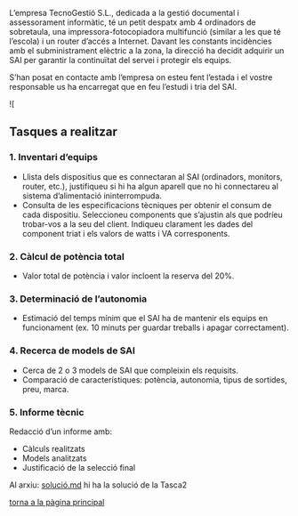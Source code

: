 L’empresa TecnoGestió S.L., dedicada a la gestió documental i assessorament informàtic, té un petit despatx amb 4 ordinadors de sobretaula, una impressora-fotocopiadora multifunció (similar a les que té l’escola) i un router d’accés a Internet. Davant les constants incidències amb el subministrament elèctric a la zona, la direcció ha decidit adquirir un SAI per garantir la continuïtat del servei i protegir els equips.

S’han posat en contacte amb l’empresa on esteu fent l’estada i el vostre responsable us ha encarregat que en feu l’estudi i tria del SAI.

![

## Tasques a realitzar

### 1. Inventari d’equips
- Llista dels dispositius que es connectaran al SAI (ordinadors, monitors, router, etc.), justifiqueu si hi ha algun aparell que no hi connectareu al sistema d’alimentació ininterrompuda.
- Consulta de les especificacions tècniques per obtenir el consum de cada dispositiu. Seleccioneu components que s’ajustin als que podríeu trobar-vos a la seu del client. Indiqueu clarament les dades del component triat i els valors de watts i VA corresponents.

### 2. Càlcul de potència total
- Valor total de potència i valor incloent la reserva del 20%.

### 3. Determinació de l’autonomia
- Estimació del temps mínim que el SAI ha de mantenir els equips en funcionament (ex. 10 minuts per guardar treballs i apagar correctament).

### 4. Recerca de models de SAI
- Cerca de 2 o 3 models de SAI que compleixin els requisits.
- Comparació de característiques: potència, autonomia, tipus de sortides, preu, marca.

### 5. Informe tècnic
Redacció d’un informe amb: 
- Càlculs realitzats  
- Models analitzats  
- Justificació de la selecció final

Al arxiu: [solució.md](solucio.md) hi ha la solució de la Tasca2

[torna a la pàgina principal](../README.md)

